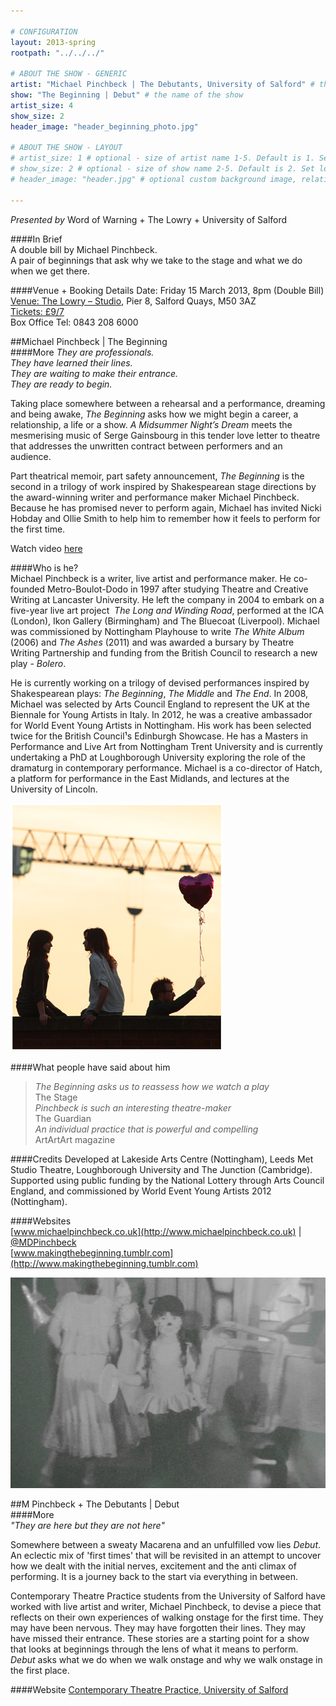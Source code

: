 ```yaml
---

# CONFIGURATION
layout: 2013-spring
rootpath: "../../../"

# ABOUT THE SHOW - GENERIC
artist: "Michael Pinchbeck | The Debutants, University of Salford" # the name of the artist or company
show: "The Beginning | Debut" # the name of the show
artist_size: 4
show_size: 2
header_image: "header_beginning_photo.jpg"

# ABOUT THE SHOW - LAYOUT
# artist_size: 1 # optional - size of artist name 1-5. Default is 1. Set longer names to lower values
# show_size: 2 # optional - size of show name 2-5. Default is 2. Set longer names to lower values
# header_image: "header.jpg" # optional custom background image, relative to current page

---
```

*Presented by* Word of Warning + The Lowry + University of Salford

####In Brief    
A double bill by Michael Pinchbeck.   
A pair of beginnings that ask why we take to the stage and what we do when we get there.    

####Venue + Booking Details
Date: Friday 15 March 2013, 8pm (Double Bill)        
[Venue: The Lowry – Studio](http://www.thelowry.com/plan-your-visit/getting-here/), Pier 8, Salford Quays, M50 3AZ    
[Tickets: £9/7](http://www.thelowry.com/event/the-beginning-debut)    
Box Office Tel: 0843 208 6000    

##Michael Pinchbeck | The Beginning   
####More
*They are professionals.    
They have learned their lines.     
They are waiting to make their entrance.    
They are ready to begin.*    
 
Taking place somewhere between a rehearsal and a performance, dreaming and being awake, *The Beginning* asks how we might begin a career, a relationship, a life or a show. *A Midsummer Night’s Dream* meets the mesmerising music of Serge Gainsbourg in this tender love letter to theatre that addresses the unwritten contract between performers and an audience.    

Part theatrical memoir, part safety announcement, *The Beginning* is the second in a trilogy of work inspired by Shakespearean stage directions by the award-winning writer and performance maker Michael Pinchbeck. Because he has promised never to perform again, Michael has invited Nicki Hobday and Ollie Smith to help him to remember how it feels to perform for the first time.

Watch video [here](https://vimeo.com/43531029)   
 
####Who is he?    
Michael Pinchbeck is a writer, live artist and performance maker. He
co-founded Metro-Boulot-Dodo in 1997 after studying Theatre and Creative
Writing at Lancaster University. He left the company in 2004 to embark on a
five-year live art project ­ *The Long and Winding Road*, performed at the ICA
(London), Ikon Gallery (Birmingham) and The Bluecoat (Liverpool). Michael
was commissioned by Nottingham Playhouse to write *The White Album* (2006) and
*The Ashes* (2011) and was awarded a bursary by Theatre Writing Partnership
and funding from the British Council to research a new play - *Bolero*.     
   
He is currently working on a trilogy of devised performances inspired by
Shakespearean plays: *The Beginning*, *The Middle* and *The End*. In 2008, Michael
was selected by Arts Council England to represent the UK at the Biennale for
Young Artists in Italy. In 2012, he was a creative ambassador for World
Event Young Artists in Nottingham. His work has been selected twice for the
British Council¹s Edinburgh Showcase. He has a Masters in Performance and
Live Art from Nottingham Trent University and is currently undertaking a PhD
at Loughborough University exploring the role of the dramaturg in
contemporary performance. Michael is a co-director of Hatch, a platform for
performance in the East Midlands, and lectures at the University of Lincoln.    

![The Beginning](TheBeginningsunset.jpg)    

####What people have said about him    
>*The Beginning asks us to reassess how we watch a play* <br>The Stage    
>*Pinchbeck is such an interesting theatre-maker*<br>The Guardian    
>*An individual practice that is powerful and compelling*<br>ArtArtArt magazine    

####Credits
Developed at Lakeside Arts Centre (Nottingham), Leeds Met Studio Theatre, Loughborough University and The Junction (Cambridge). Supported using public funding by the National Lottery through Arts Council England, and commissioned by World Event Young Artists 2012 (Nottingham).    
    
####Websites    
[www.michaelpinchbeck.co.uk](http://www.michaelpinchbeck.co.uk) | [@MDPinchbeck](http://twitter.com/mdpinchbeck)    
[www.makingthebeginning.tumblr.com](http://www.makingthebeginning.tumblr.com)   
    
![The Debutants](Debut.jpg)     

##M Pinchbeck + The Debutants | Debut         
####More    
*"They are here but they are not here"*    

Somewhere between a sweaty Macarena and an unfulfilled vow lies *Debut*. An eclectic mix of 'first times' that will be revisited in an attempt to uncover how we dealt with the initial nerves, excitement and the anti climax of performing. It is a journey back to the start via everything in between.    

Contemporary Theatre Practice students from the University of Salford have worked with live artist and writer, Michael Pinchbeck, to devise a piece that reflects on their own experiences of walking onstage for the first time. They may have been nervous. They may have forgotten their lines. They may have missed their entrance. These stories are a starting point for a show that looks at beginnings through the lens of what it means to perform. *Debut* asks what we do when we walk onstage and why we walk onstage in the first place.    
   
####Website
[Contemporary Theatre Practice, University of Salford](http://www.salford.ac.uk/courses/performance-contemporary-practices?mode=ov )
